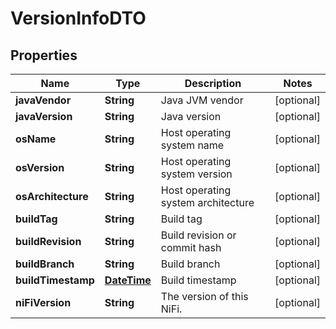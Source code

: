 
# VersionInfoDTO

## Properties
Name | Type | Description | Notes
------------ | ------------- | ------------- | -------------
**javaVendor** | **String** | Java JVM vendor |  [optional]
**javaVersion** | **String** | Java version |  [optional]
**osName** | **String** | Host operating system name |  [optional]
**osVersion** | **String** | Host operating system version |  [optional]
**osArchitecture** | **String** | Host operating system architecture |  [optional]
**buildTag** | **String** | Build tag |  [optional]
**buildRevision** | **String** | Build revision or commit hash |  [optional]
**buildBranch** | **String** | Build branch |  [optional]
**buildTimestamp** | [**DateTime**](DateTime.md) | Build timestamp |  [optional]
**niFiVersion** | **String** | The version of this NiFi. |  [optional]



